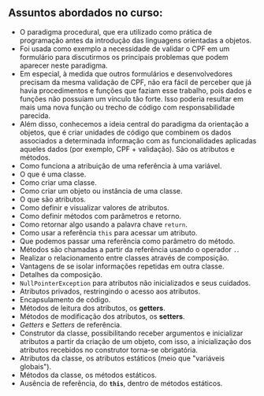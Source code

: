 ## Assuntos abordados no curso: 
- O paradigma procedural, que era utilizado como prática de programação antes da introdução das linguagens orientadas a objetos. 
- Foi usada como exemplo a necessidade de validar o CPF em um formulário para discutirmos os principais problemas que podem aparecer neste paradigma.
- Em especial, à medida que outros formulários e desenvolvedores precisam da mesma validação de CPF, não era fácil de perceber que já havia procedimentos e funções que faziam esse trabalho, pois dados e funções não possuíam um vínculo tão forte. Isso poderia resultar em mais uma nova função ou trecho de código com responsabilidade parecida.
- Além disso, conhecemos a ideia central do paradigma da orientação a objetos, que é criar unidades de código que combinem os dados associados a determinada informação com as funcionalidades aplicadas aqueles dados (por exemplo, CPF + validação). São os atributos e métodos.
- Como funciona a atribuição de uma referência à uma variável.
- O que é uma classe.
- Como criar uma classe.
- Como criar um objeto ou instância de uma classe.
- O que são atributos.
- Como definir e visualizar valores de atributos.
- Como definir métodos com parâmetros e retorno.
- Como retornar algo usando a palavra chave `return`.
- Como usar a referência `this` para acessar um atributo.
- Que podemos passar uma referência como parâmetro do método.
- Métodos são chamadas a partir da referência usando o operador `.`.
- Realizar o relacionamento entre classes através de composição.
- Vantagens de se isolar informações repetidas em outra classe.
- Detalhes da composição.
- `NullPointerException` para atributos não inicializados e seus cuidados.
- Atributos privados, restringindo o acesso aos atributos.
- Encapsulamento de código.
- Métodos de leitura dos atributos, os **getters**.
- Métodos de modificação dos atributos, os **setters**.
- *Getters* e *Setters* de referência.
- Construtor da classe, possibilitando receber argumentos e inicializar atributos a partir da criação de um objeto, com isso, a inicialização dos atributos recebidos no construtor torna-se obrigatória.
- Atributos da classe, os atributos estáticos (meio que "variáveis globais").
- Métodos da classe, os métodos estáticos.
- Ausência de referência, do **`this`**, dentro de métodos estáticos.



